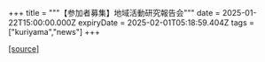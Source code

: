 +++
title = """【参加者募集】地域活動研究報告会"""
date = 2025-01-22T15:00:00.000Z
expiryDate = 2025-02-01T05:18:59.404Z
tags = ["kuriyama","news"]
+++


[[source]](https://www.town.kuriyama.hokkaido.jp/site/kaigofukushi/30036.html)
